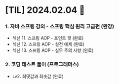 # [TIL] 2024.02.04 📘

### 1. 자바 스프링 강의 - 스프링 핵심 원리 고급편 (완강)
* 섹션 11. 스프링 AOP - 포인트 컷 (완료)
* 섹션 12. 스프링 AOP - 실전 예제 (완료)
* 섹션 13. 스프링 AOP - 실무 주의 사항 (완료)

### 2. 코딩 테스트 풀이 (프로그래머스)
* Lv2. 최댓값과 최솟값 (완료) 
